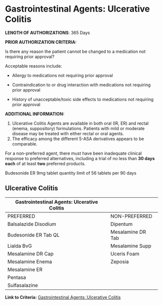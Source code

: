 # Gastrointestinal Agents: Ulcerative Colitis

**LENGTH OF AUTHORIZATIONS**: 365 Days

**PRIOR AUTHORIZATION CRITERIA:**

Is there any reason the patient cannot be changed to a medication not requiring prior approval?

Acceptable reasons include:

- Allergy to medications not requiring prior approval

- Contraindication to or drug interaction with medications not requiring prior approval

- History of unacceptable/toxic side effects to medications not requiring prior approval

**ADDITIONAL INFORMATION:**

1. Ulcerative Colitis Agents are available in both oral (IR, ER) and rectal (enema, suppository) formulations. Patients with mild or moderate disease may be treated with either rectal or oral agents.
2. The efficacy among the different 5-ASA derivatives appears to be comparable.

For a non-preferred agent, there must have been inadequate clinical response to preferred alternatives, including a trial of no less than **30 days each** of at least **two** preferred products.

Budesonide ER 9mg tablet quantity limit of 56 tablets per 90 days

## Ulcerative Colitis

| Gastrointestinal Agents: Ulcerative Colitis              |                    |
|----------------------------------------------------------|--------------------|
| PREFERRED                                                | NON-PREFERRED      |
| Balsalazide Disodium                                     | Dipentum           |
| Budesonide ER Tab QL                                     | Mesalamine DR Tab  |
| Lialda BvG                                               | Mesalamine Supp    |
| Mesalamine DR Cap                                        | Uceris Foam        |
| Mesalamine Enema                                         | Zeposia            |
| Mesalamine ER                                            |                    |
| Pentasa                                                  |                    |
| Sulfasalazine                                            |                    |

**Link to Criteria:** [Gastrointestinal Agents: Ulcerative Colitis](https://pharmacy.medicaid.ohio.gov/sites/default/files/20220415_UPDL_Criteria_FINAL_.pdf#page=64)

